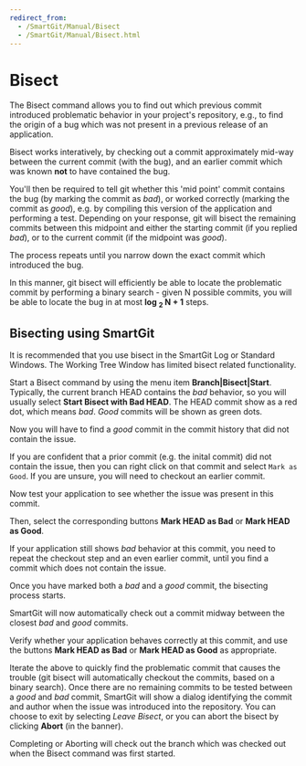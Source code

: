 ```yaml
---
redirect_from:
  - /SmartGit/Manual/Bisect
  - /SmartGit/Manual/Bisect.html
---
```


# Bisect

The Bisect command allows you to find out which previous commit introduced problematic behavior in your project's repository, e.g., to find the origin of a bug which was not present in a previous release of an application.

Bisect works interatively, by checking out a commit approximately mid-way between the current commit (with the bug), and an earlier commit which was known **not** to have contained the bug.

You'll then be required to tell git whether this 'mid point' commit contains the bug (by marking the commit as *bad*), or worked correctly (marking the commit as *good*), e.g. by compiling this version of the application and performing a test. Depending on your response, git will bisect the remaining commits between this midpoint and either the starting commit (if you replied *bad*), or to the current commit (if the midpoint was *good*).

The process repeats until you narrow down the exact commit which introduced the bug.

In this manner, git bisect will efficiently be able to locate the problematic commit by performing a binary search - given N possible commits, you will be able to locate the bug in at most **log <sub>2</sub> N + 1** steps.

## Bisecting using SmartGit

It is recommended that you use bisect in the SmartGit Log or Standard Windows. The Working Tree Window has limited bisect related functionality.

Start a Bisect command by using the menu item **Branch\|Bisect\|Start**. Typically, the current branch HEAD contains the *bad* behavior, so you will usually select **Start Bisect with Bad HEAD**. The HEAD commit show as a red dot, which means *bad*. *Good* commits will be shown as green dots.

Now you will have to find a *good* commit in the commit history that did not contain the issue.

If you are confident that a prior commit (e.g. the inital commit) did not contain the issue, then you can right click on that commit and select `Mark as Good`. If you are unsure, you will need to checkout an earlier commit.

Now test your application to see whether the issue was present in this commit.

Then, select the corresponding buttons **Mark HEAD as Bad** or **Mark HEAD as Good**.

If your application still shows *bad* behavior at this commit, you need to repeat the checkout step and an even earlier commit, until you find a commit which does not contain the issue.

Once you have marked both a *bad* and a *good* commit, the bisecting process starts.

SmartGit will now automatically check out a commit midway between the closest *bad* and *good* commits.

Verify whether your application behaves correctly at this commit, and use the buttons **Mark HEAD as Bad** or **Mark HEAD as Good** as appropriate.

Iterate the above to quickly find the problematic commit that causes the trouble (git bisect will automatically checkout the commits, based on a binary search). Once there are no remaining commits to be tested between a *good* and *bad* commit, SmartGit will show a dialog identifying the commit and author when the issue was introduced into the repository. You can choose to exit by selecting *Leave Bisect*, or you can abort the bisect by clicking **Abort** (in the banner).

Completing or Aborting will check out the branch which was checked out when the Bisect command was first started.
